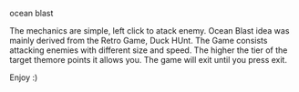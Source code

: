 ocean blast 

The mechanics are simple, left click to atack enemy.
Ocean Blast idea was mainly derived from the Retro Game, Duck HUnt. 
The Game consists attacking enemies with different size and speed. 
The higher the tier of the target themore points it allows you.
The game will exit until you press exit. 

 Enjoy :)